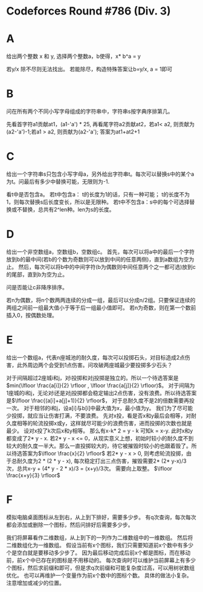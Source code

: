 # Codeforces Round #786 (Div. 3)

# A
给出两个整数 x 和 y, 选择两个整数a，b使得，x* b^a = y

若y/x 除不尽则无法找出。
若能除尽，构造特殊答案让b=y/x, a = 1即可

# B
问在所有两个不同小写字母组成的字符串中，字符串s按字典序排第几。

先看首字符a1贡献at1，(a1-'a') * 25, 再看尾字符a2贡献at2，若a1< a2, 则贡献为(a2-'a')-1;若a1 > a2, 则贡献为(a2-'a');
答案为at1+at2+1

# C
给出一个字符串s只包含小写字母a，另外给出字符串t。每次可以替换s中的某个a为t。问最后有多少中替换可能，无限则为-1.

看t中是否包含a。
若t中包含a： t的长度为1的话，只有一种可能； t的长度不为1，则每次替换s后长度变长，所以是无限种。
若t中不包含a：s中的每个可选择替换或不替换，总共有2^len种。len为s的长度。

# D
给出一个非空数组a，空数组b，空数组c。 
首先，每次可以将a中的最后一个字符放到b的最中间(若b的个数为奇数则可以放到中间的任意两侧)，直到a数组为空为止。
然后，每次可以将b中的中间字符(b为偶数则中间任意两个之一都可选)放到c的尾部，直到b为空为止。

问是否能让c非降序排序。

若n为偶数，将n个数两两连续的分成一组，最后可以分成n/2组。只要保证连续的两组之间前一组最大值小于等于后一组最小值即可。
若n为奇数，则在第一个数前插入0，按偶数处理。

# E
给出一个数组a，代表n座城池的耐久度，每次可以投掷石头，对目标造成2点伤害，此外周边两个会受到1点伤害。问攻破两座城最少要投掷多少石头？

对于间隔超过2座城i和j，对i投掷和对j投掷是独立的。所以一个待选答案是$min(\lfloor \frac{a[i]}{2} \rfloor , \lfloor \frac{a[j]}{2} \rfloor)$。
对于间隔为1座城的i和j，无论对i还是对j投掷都会稳定输出2点伤害，没有浪费。所以待选答案是$\lfloor \frac{(a[i]+a[j]+1)}{2} \rfloor$， 对于总耐久度不是2的倍数需要再投一次。
对于相邻的i和j，设a[i]与b[i]中最大值为x，最小值为y。
我们为了尽可能少投掷，就应当让伤害打满，不要浪费。 先对x投，看是否x和y最后会相等，对耐久度相等的轮流投掷x或y，这样就尽可能少的浪费伤害，进而投掷的次数也就是最少。
设对x投了k次后x和y相等。
那么有x-k* 2 = y - k
可知k = x-y.
此时x和y都变成了2* y - x.
若2* y - x <= 0，从现实意义上想，初始时较小的耐久度不到较大的耐久度一半大。那么一直投掷较大的，待它被摧毁时较小的也跟着毁了。所以待选答案为$\lfloor \frac{x}{2} \rfloor$
若2* y - x > 0, 则考虑轮流投掷，由于总耐久度为2 * (2 * y - x), 每次稳定打出三点伤害，摧毁需要2* (2* y-x)/3次，总共x-y + (4* y - 2 * x)/3 = (x+y)/3次。
需要向上取整。 $\lfloor \frac{x+y}{3} \rfloor$

# F
模拟电脑桌面图标从左到右，从上到下排好，需要多少步。 有q次查询，每次每次都会添加或删除一个图标，然后问排好后需要多少步。

我们将屏幕看作二维数组，从上到下的一列作为二维数组中的一维数组。 然后将二维数组化为一维数组。
假设当前有x个图标，我们只需要知道前x个数中有多少个是空白就是要移动多少步了。 因为最后移动完成后前x个都是图标，而在移动前，前x个中已存在的图标是不用移动的。
每次查询时可以维护当前屏幕上有多少个图标，然后求前缀和即可，但是求q次前缀和可能复杂度过高，可以用树状数组优化。
也可以再维护一个变量作为前x个数中的图标个数。
具体的做法小复杂。注意增加或减少的位置。
